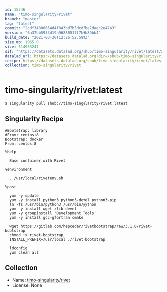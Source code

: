 ```yaml
---
id: 15546
name: "timo-singularity/rivet"
branch: "master"
tag: "latest"
commit: "2cdf34808654d4f843bd7b5dcd7be7daec2e4743"
version: "6a37bb5953d19a96880517f7b9b89bb4"
build_date: "2021-03-30T12:26:52.598Z"
size_mb: 1965.0
size: 514953247
sif: "https://datasets.datalad.org/shub/timo-singularity/rivet/latest/2021-03-30-2cdf3480-6a37bb59/6a37bb5953d19a96880517f7b9b89bb4.sif"
datalad_url: https://datasets.datalad.org?dir=/shub/timo-singularity/rivet/latest/2021-03-30-2cdf3480-6a37bb59/
recipe: https://datasets.datalad.org/shub/timo-singularity/rivet/latest/2021-03-30-2cdf3480-6a37bb59/Singularity
collection: timo-singularity/rivet
---
```


# timo-singularity/rivet:latest

```bash
$ singularity pull shub://timo-singularity/rivet:latest
```

## Singularity Recipe

```singularity
#Bootstrap: library
#From: centos:8
Bootstrap: docker
From: centos:8

%help

  Base container with Rivet

%environment
  
  . /usr/local/rivetenv.sh

%post
  
  yum -y update
  yum -y install python3 python3-devel python3-pip
  ln -fs /usr/bin/python3 /usr/bin/python
  yum -y install wget zlib-devel
  yum -y groupinstall 'Development Tools'
  yum -y install gcc-gfortran cmake

  wget https://gitlab.com/hepcedar/rivetbootstrap/raw/3.1.0/rivet-bootstrap
  chmod +x rivet-bootstrap
  INSTALL_PREFIX=/usr/local ./rivet-bootstrap

  ldconfig
  yum clean all
```

## Collection

 - Name: [timo-singularity/rivet](https://github.com/timo-singularity/rivet)
 - License: None

